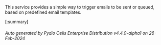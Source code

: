 






This service provides a simple way to trigger emails to be sent or queued, based on predefined email templates.

[:summary]

###### Auto generated by Pydio Cells Enterprise Distribution v4.4.0-alpha1 on 26-Feb-2024
